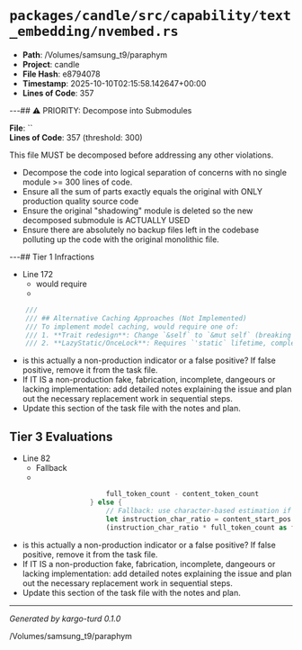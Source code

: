 # `packages/candle/src/capability/text_embedding/nvembed.rs`

- **Path**: /Volumes/samsung_t9/paraphym
- **Project**: candle
- **File Hash**: e8794078  
- **Timestamp**: 2025-10-10T02:15:58.142647+00:00  
- **Lines of Code**: 357

---## ⚠️ PRIORITY: Decompose into Submodules

**File**: ``  
**Lines of Code**: 357 (threshold: 300)

This file MUST be decomposed before addressing any other violations.

- Decompose the code into logical separation of concerns with no single module >= 300 lines of code. 
- Ensure all the sum of parts exactly equals the original with ONLY production quality source code
- Ensure the original "shadowing" module is deleted so the new decomposed submodule is ACTUALLY USED
- Ensure there are absolutely no backup files left in the codebase polluting up the code with the original monolithic file.

---## Tier 1 Infractions 


- Line 172
  - would require
  - 

```rust
    ///
    /// ## Alternative Caching Approaches (Not Implemented)
    /// To implement model caching, would require one of:
    /// 1. **Trait redesign**: Change `&self` to `&mut self` (breaking API change)
    /// 2. **LazyStatic/OnceLock**: Requires `'static` lifetime, complex with device selection
```

- is this actually a non-production indicator or a false positive? If false positive, remove it from the task file.
- If IT IS a non-production fake, fabrication, incomplete, dangeours or lacking implementation: add detailed notes explaining the issue and plan out the necessary replacement work in sequential steps. 
- Update this section of the task file with the notes and plan.

## Tier 3 Evaluations


- Line 82
  - Fallback
  - 

```rust
                        full_token_count - content_token_count
                    } else {
                        // Fallback: use character-based estimation if tokenization is inconsistent
                        let instruction_char_ratio = content_start_pos as f32 / formatted_text.len() as f32;
                        (instruction_char_ratio * full_token_count as f32).ceil() as usize
```

- is this actually a non-production indicator or a false positive? If false positive, remove it from the task file.
- If IT IS a non-production fake, fabrication, incomplete, dangeours or lacking implementation: add detailed notes explaining the issue and plan out the necessary replacement work in sequential steps. 
- Update this section of the task file with the notes and plan.

---

*Generated by kargo-turd 0.1.0*

/Volumes/samsung_t9/paraphym